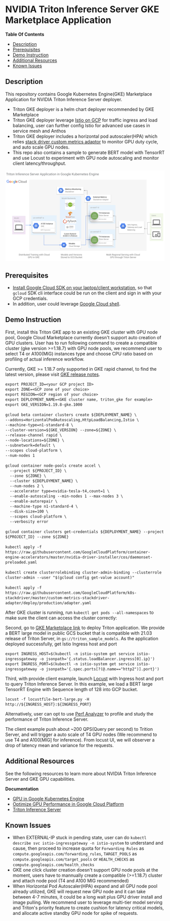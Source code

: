 # NVIDIA Triton Inference Server GKE Marketplace Application

**Table Of Contents**
- [Description](#description)
- [Prerequisites](#prerequisites)
- [Demo Instruction](#demo-instruction)
- [Additional Resources](#additional-resources)
- [Known Issues](#known-issues)

## Description

This repository contains Google Kubernetes Engine(GKE) Marketplace Application for NVIDIA Triton Inference Server deployer. 

 - Triton GKE deployer is a helm chart deployer recommended by GKE Marketplace
 - Triton GKE deployer leverage [Istio on GCP](https://cloud.google.com/istio/docs/istio-on-gke/overview) for traffic ingress and load balancing, user can further config Istio for advanced use cases in service mesh and Anthos
 - Triton GKE deployer includes a horizontal pod autoscaler(HPA) which relies [stack driver custom metrics adaptor](https://github.com/GoogleCloudPlatform/k8s-stackdriver/tree/master/custom-metrics-stackdriver-adapter) to monitor GPU duty cycle, and auto scale GPU nodes.
 - This repo also contains a sample to generate BERT model with TensorRT and use Locust to experiment with GPU node autoscaling and monitor client latency/throughput. 

![Cloud Architecture Diagram](diagram.png)

## Prerequisites

 - [Install Google Cloud SDK on your laptop/client workstation](https://cloud.google.com/sdk/docs/install), so that `gcloud` SDK cli interface could be run on the client and sign in with your GCP credentials. 
 - In addition, user could leverage [Google Cloud shell](https://cloud.google.com/shell/docs/launching-cloud-shell).

## Demo Instruction

First, install this Triton GKE app to an existing GKE cluster with GPU node pool, Google Cloud Marketplace currently doesn't support auto creation of GPU clusters. User has to run following command to create a compatible cluster (gke version >=1.18.7) with GPU node pools, we recommend user to select T4 or A100(MIG) instances type and choose CPU ratio based on profiling of actual inference workflow. 

Currently, GKE >= 1.18.7 only supported in GKE rapid channel, to find the latest version, please visit [GKE release notes](https://cloud.google.com/kubernetes-engine/docs/release-notes).
```
export PROJECT_ID=<your GCP project ID>
export ZONE=<GCP zone of your choice>
export REGION=<GCP region of your choice>
export DEPLOYMENT_NAME=<GKE cluster name, triton_gke for example>
export GKE_VERSION=1.19.8-gke.1000

gcloud beta container clusters create ${DEPLOYMENT_NAME} \
--addons=HorizontalPodAutoscaling,HttpLoadBalancing,Istio \
--machine-type=n1-standard-8 \
--cluster-version=${GKE_VERSION} --zone=${ZONE} \
--release-channel rapid \
--node-locations=${ZONE} \
--subnetwork=default \
--scopes cloud-platform \
--num-nodes 1

gcloud container node-pools create accel \
  --project ${PROJECT_ID} \
  --zone ${ZONE} \
  --cluster ${DEPLOYMENT_NAME} \
  --num-nodes 2 \
  --accelerator type=nvidia-tesla-t4,count=1 \
  --enable-autoscaling --min-nodes 1 --max-nodes 3 \
  --enable-autorepair \
  --machine-type n1-standard-4 \
  --disk-size=100 \
  --scopes cloud-platform \
  --verbosity error

gcloud container clusters get-credentials ${DEPLOYMENT_NAME} --project ${PROJECT_ID} --zone ${ZONE}  

kubectl apply -f https://raw.githubusercontent.com/GoogleCloudPlatform/container-engine-accelerators/master/nvidia-driver-installer/cos/daemonset-preloaded.yaml

kubectl create clusterrolebinding cluster-admin-binding --clusterrole cluster-admin --user "$(gcloud config get-value account)"

kubectl apply -f https://raw.githubusercontent.com/GoogleCloudPlatform/k8s-stackdriver/master/custom-metrics-stackdriver-adapter/deploy/production/adapter.yaml
```

After GKE cluster is running, run `kubectl get pods --all-namespaces` to make sure the client can access the cluster correctly: 
 
Second, go to [GKE Marketplace link](https://console.cloud.google.com/marketplace/details/nvidia-ngc-public/triton-inference-server) to deploy Triton application. We provide a BERT large model in public GCS bucket that is compatible with 21.03 release of Triton Server, in `gs://triton_sample_models`. As the application deployed successfully, get Istio Ingress host and port
```
export INGRESS_HOST=$(kubectl -n istio-system get service istio-ingressgateway -o jsonpath='{.status.loadBalancer.ingress[0].ip}')
export INGRESS_PORT=$(kubectl -n istio-system get service istio-ingressgateway -o jsonpath='{.spec.ports[?(@.name=="http2")].port}')
```

Third, with provide client example, launch [Locust](https://docs.locust.io/en/stable/installation.html) with Ingress host and port to query Triton Inference Server. In this example, we load a BERT large TensorRT Engine with Sequence length of 128 into GCP bucket.
```
locust -f locustfile-bert-large.py -H http://${INGRESS_HOST}:${INGRESS_PORT}
```

Alternatively, user can opt to use [Perf Analyzer](https://github.com/triton-inference-server/server/blob/master/docs/perf_analyzer.md) to profile and study the performance of Triton Inference Server.

The client example push about ~200 QPS(Query per second) to Trition Server, and will trigger a auto scale of T4 GPU nodes (We recommend to use T4 and A100[MIG] for inference). From locust UI, we will observer a drop of latency mean and variance for the requests.


## Additional Resources

See the following resources to learn more about NVIDIA Triton Inference Server and GKE GPU capabilities.

**Documentation**

- [GPU in Google Kubernetes Engine](https://cloud.google.com/kubernetes-engine/docs/how-to/gpus)
- [Optimize GPU Performance in Google Cloud Platform](https://cloud.google.com/compute/docs/gpus/optimize-gpus)
- [Triton Inference Server](https://github.com/triton-inference-server/server)

## Known Issues

- When EXTERNAL-IP stuck in pending state, user can do `kubectl describe svc istio-ingressgateway -n istio-system` to understand and cause, then proceed to increase quota for `Forwarding Rules` as `compute.googleapis.com/forwarding_rules`, `TARGET_POOLS` as `compute.googleapis.com/target_pools` or `HEALTH_CHECKS` as `compute.googleapis.com/health_checks`
- GKE one click cluster creation doesn't support GPU node pools at the moment, users have to mannually create a compatible (>=1.18.7) cluster and attach node pool (T4 and A100 MIG recommended)
- When Horizontal Pod Autoscaler(HPA) expand and all GPU node pool already utilized, GKE will request new GPU node and it can take between 4-7 minutes, it could be a long wait plus GPU driver install and image pulling. We recommend user to leverage multi-tier model serving and Triton's priority feature to create cushion for latency critical models, and allocate active standby GPU node for spike of requests.
